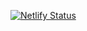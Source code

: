 [![Netlify Status](https://api.netlify.com/api/v1/badges/09391685-7e08-4b36-927a-12c9b47c5183/deploy-status)](https://app.netlify.com/sites/glistening-gumption-88c808/deploys)
